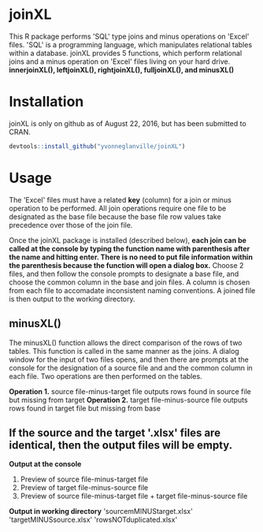 
<!-- README.md is generated from README.Rmd. Please edit that file -->
joinXL
======

This R package performs 'SQL' type joins and minus operations on 'Excel' files. 'SQL' is a programming language, which manipulates relational tables within a database. joinXL provides 5 functions, which perform relational joins and a minus operation on 'Excel' files living on your hard drive.
**innerjoinXL(), leftjoinXL(), rightjoinXL(), fulljoinXL(), and minusXL()**

Installation
============

joinXL is only on github as of August 22, 2016, but has been submitted to CRAN.

``` r
devtools::install_github("yvonneglanville/joinXL")
```

Usage
=====

The 'Excel' files must have a related **key** (column) for a join or minus operation to be performed. All join operations require one file to be designated as the base file because the base file row values take precedence over those of the join file.

Once the joinXL package is installed (described below), **each join can be called at the console by typing the function name with parenthesis after the name and hitting enter. There is no need to put file information within the parenthesis because the function will open a dialog box.** Choose 2 files, and then follow the console prompts to designate a base file, and choose the common column in the base and join files. A column is chosen from each file to accomadate inconsistent naming conventions. A joined file is then output to the working directory.

minusXL()
---------

The minusXL() function allows the direct comparison of the rows of two tables. This function is called in the same manner as the joins. A dialog window for the input of two files opens, and then there are prompts at the console for the designation of a source file and and the common column in each file. Two operations are then performed on the tables.

**Operation 1.** source file-minus-target file outputs rows found in source file but missing from target
**Operation 2.** target file-minus-source file outputs rows found in target file but missing from base

If the source and the target '.xlsx' files are identical, then the output files will be empty.
----------------------------------------------------------------------------------------------

**Output at the console**
1. Preview of source file-minus-target file
2. Preview of target file-minus-source file
3. Preview of source file-minus-target file + target file-minus-source file

**Output in working directory**
'sourcemMINUStarget.xlsx'
'targetMINUSsource.xlsx'
'rowsNOTduplicated.xlsx'
